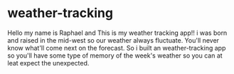 # weather-tracking
Hello my name is Raphael and This is my weather tracking app!! i was born and raised in the mid-west so our weather always fluctuate. You'll never know what'll come next on the forecast. So i built an weather-tracking app so you'll have some type of memory of the week's weather so you can at leat expect the unexpected.
